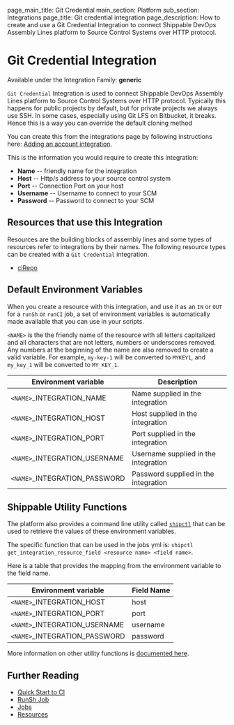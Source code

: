 page_main_title: Git Credential
main_section: Platform
sub_section: Integrations
page_title: Git credential integration
page_description: How to create and use a Git Credential Integration to connect Shippable DevOps Assembly Lines platform to Source Control Systems over HTTP protocol.

# Git Credential Integration

Available under the Integration Family: **generic**

`Git Credential` Integration is used to connect Shippable DevOps Assembly Lines platform to Source Control Systems over HTTP protocol. Typically this happens for public projects by default, but for private projects we always use SSH. In some cases, especially using Git LFS on Bitbucket, it breaks. Hence this is a way you can override the default cloning method

You can create this from the integrations page by following instructions here: [Adding an account integration](/platform/tutorial/integration/howto-crud-integration/).

This is the information you would require to create this integration:

* **Name** -- friendly name for the integration
* **Host** -- Http/s address to your source control system
* **Port** -- Connection Port on your host
* **Username** -- Username to connect to your SCM
* **Password** -- Password to connect to your SCM

## Resources that use this Integration
Resources are the building blocks of assembly lines and some types of resources refer to integrations by their names. The following resource types can be created with a `Git Credential` integration.

* [ciRepo](/platform/workflow/resource/cirepo)

## Default Environment Variables
When you create a resource with this integration, and use it as an `IN` or `OUT` for a `runSh` or `runCI` job, a set of environment variables is automatically made available that you can use in your scripts.

`<NAME>` is the the friendly name of the resource with all letters capitalized and all characters that are not letters, numbers or underscores removed. Any numbers at the beginning of the name are also removed to create a valid variable. For example, `my-key-1` will be converted to `MYKEY1`, and `my_key_1` will be converted to `MY_KEY_1`.

| Environment variable						         | Description        |
| ------			 							         |----------------- |
| `<NAME>`\_INTEGRATION\_NAME       	| Name supplied in the integration |
| `<NAME>`\_INTEGRATION\_HOST   		| Host supplied in the integration |
| `<NAME>`\_INTEGRATION\_PORT   		| Port supplied in the integration |
| `<NAME>`\_INTEGRATION\_USERNAME   	| Username supplied in the integration |
| `<NAME>`\_INTEGRATION\_PASSWORD   	| Password supplied in the integration |

## Shippable Utility Functions
The platform also provides a command line utility called [`shipctl`](/platform/tutorial/workflow/using-shipctl/) that can be used to retrieve the values of these environment variables.

The specific function that can be used in the jobs yml is: `shipctl get_integration_resource_field <resource name> <field name>`.

Here is a table that provides the mapping from the environment variable to the field name.

| Environment variable						| Field Name        |
| ------			 							|----------------- |
| `<NAME>`\_INTEGRATION\_HOST   		| host |
| `<NAME>`\_INTEGRATION\_PORT   		| port |
| `<NAME>`\_INTEGRATION\_USERNAME   	| username |
| `<NAME>`\_INTEGRATION\_PASSWORD   	| password |

More information on other utility functions is [documented here](/platform/tutorial/workflow/using-shipctl).

## Further Reading
* [Quick Start to CI](/getting-started/ci-sample)
* [RunSh Job](/platform/workflow/job/runsh)
* [Jobs](/platform/workflow/job/overview)
* [Resources](/platform/workflow/resource/overview)
